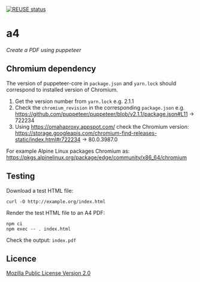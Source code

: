 [![REUSE status](https://api.reuse.software/badge/github.com/maxwell-k/a4)](https://api.reuse.software/info/github.com/maxwell-k/a4)

# a4

_Create a PDF using puppeteer_

## Chromium dependency

The version of puppeteer-core in `package.json` and `yarn.lock` should
correspond to installed version of Chromium.

1. Get the version number from `yarn.lock` e.g. 2.1.1
2. Check the `chromium_revision` in the corresponding `package.json` e.g.
   <https://github.com/puppeteer/puppeteer/blob/v2.1.1/package.json#L11> →
   722234
3. Using <https://omahaproxy.appspot.com/> check the Chromium version:
   <https://storage.googleapis.com/chromium-find-releases-static/index.html#r722234>
   → 80.0.3987.0

For example Alpine Linux packages Chromium as:
<https://pkgs.alpinelinux.org/package/edge/community/x86_64/chromium>

## Testing

Download a test HTML file:

    curl -O http://example.org/index.html

Render the test HTML file to an A4 PDF:

    npm ci
    npm exec -- . index.html

Check the output: `index.pdf`

## Licence

[Mozilla Public License Version 2.0](https://mozilla.org/MPL/2.0/)
